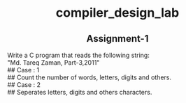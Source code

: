 <h1 align = "center">compiler_design_lab</h1>
<h2 align = "center">Assignment-1</h2>
Write a C program that reads the following string:<br>
"Md. Tareq Zaman, Part-3,2011"<br>
## Case : 1<br> ##
Count the number of words, letters, digits and others.<br>
## Case : 2<br> ##
Seperates letters, digits and others characters.<br>

